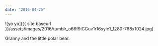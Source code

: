 ```yaml
---
date: "2016-04-25"
---
```


![yo yo]({{ site.baseurl }}/assets/images/2016/tumblr_o66f9iGGuv1r16syio1_1280-768x1024.jpg)

Granny and the little polar bear.
